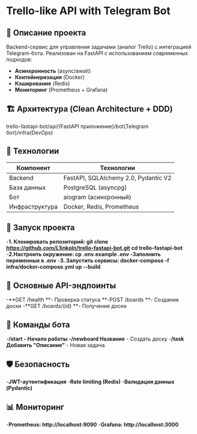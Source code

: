# Trello-like API with Telegram Bot

## 📌 Описание проекта
Backend-сервис для управления задачами (аналог Trello) с интеграцией Telegram-бота. Реализован на FastAPI с использованием современных подходов:
- **Асинхронность** (async/await)
- **Контейнеризация** (Docker)
- **Кэширование** (Redis)
- **Мониторинг** (Prometheus + Grafana)

## 🏗 Архитектура (Clean Architecture + DDD)
trello-fastapi-bot/api/(FastAPI приложение)/bot(Telegram бот)/infra(DevOps)

## 🔧 Технологии
| Компонент       | Технологии                          |
|-----------------|-------------------------------------|
| Backend         | FastAPI, SQLAlchemy 2.0, Pydantic V2|
| База данных     | PostgreSQL (asyncpg)                |
| Бот             | aiogram (асинхронный)               |
| Инфраструктура  | Docker, Redis, Prometheus           |

## 🚀 Запуск проекта
-**1. Клонировать репозиторий:
git clone https://github.com/L1inkoln/trello-fastapi-bot.git
cd trello-fastapi-bot**
-**2.Настроить окружение:
cp .env.example .env
-Заполнить переменные в .env**
-**3. Запустить сервисы:
docker-compose -f infra/docker-compose.yml up --build**

## 📡 Основные API-эндпоинты
-**GET /health **- Проверка статуса
**-POST /boards **- Создание доски 
-**GET /boards/{id} **- Получение доски

## 🤖 Команды бота
-**/start **- Начало работы
-**/newboard Название** - Создать доску
-**/task Добавить "Описание"** - Новая задача

## 🛡️ Безопасность
-**JWT-аутентификация**
-**Rate limiting (Redis)**
-**Валидация данных (Pydantic)**

## 📊 Мониторинг
-**Prometheus: http://localhost:9090**
-**Grafana: http://localhost:3000**
